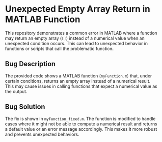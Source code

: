# Unexpected Empty Array Return in MATLAB Function

This repository demonstrates a common error in MATLAB where a function may return an empty array (`[]`) instead of a numerical value when an unexpected condition occurs. This can lead to unexpected behavior in functions or scripts that call the problematic function.

## Bug Description

The provided code shows a MATLAB function (`myFunction.m`) that, under certain conditions, returns an empty array instead of a numerical result.  This may cause issues in calling functions that expect a numerical value as the output.

## Bug Solution

The fix is shown in `myFunction_fixed.m`. The function is modified to handle cases where it might not be able to compute a numerical result and returns a default value or an error message accordingly. This makes it more robust and prevents unexpected behaviors.